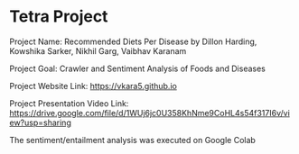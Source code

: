 # Tetra Project

Project Name: Recommended Diets Per Disease
by
Dillon Harding, Kowshika Sarker, Nikhil Garg, Vaibhav Karanam

Project Goal: Crawler and Sentiment Analysis of Foods and Diseases

Project Website Link: https://vkara5.github.io

Project Presentation Video Link: https://drive.google.com/file/d/1WUj6jc0U358KhNme9CoHL4s54f317I6v/view?usp=sharing

The sentiment/entailment analysis was executed on Google Colab
